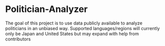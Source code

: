 # Politician-Analyzer
The goal of this project is to use data publicly available to analyze politicians in an unbiased way. Supported languages/regions will currently only be Japan and United States but may expand with help from contributors
